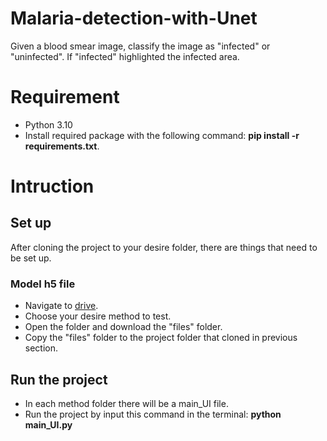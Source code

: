# Malaria-detection-with-Unet
Given a blood smear image, classify the image as "infected" or "uninfected". If "infected" highlighted the infected area.
# Requirement
+ Python 3.10
+ Install required package with the following command: **pip install -r requirements.txt**.
# Intruction
## Set up
After cloning the project to your desire folder, there are things that need to be set up.
### Model h5 file
+ Navigate to [drive](https://drive.google.com/drive/folders/10Uipol_TdnSyDhDh4aGbCp--A0TgEdzG).
+ Choose your desire method to test.
+ Open the folder and download the "files" folder.
+ Copy the "files" folder to the project folder that cloned in previous section.
## Run the project
+ In each method folder there will be a main_UI file.
+ Run the project by input this command in the terminal: **python main_UI.py**
